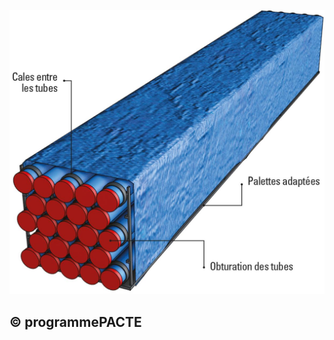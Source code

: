 ![](<images/Puits climatiques en habitat individuel et en tertiaire - 4/_page_0_Picture_0.jpeg>)

## © programmePACTE